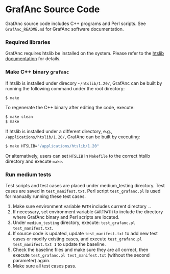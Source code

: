 # GrafAnc Source Code

GrafAnc source code includes C++ programs and Perl scripts.
See `GrafAnc_README.md` for GrafAnc software documentation.

### Required libraries

GrafAnc requires htslib be installed on the system.
Please refer to the [htslib documentation](https://www.htslib.org) for details.

### Make C++ binary `grafanc`

If htslib is installed under direcory `~/htslib/1.20/`, GrafAnc can be built by running the following command under the root directory:

``` sh
$ make
```

To regenerate the C++ binary after editing the code, execute:

``` sh
$ make clean
$ make
```

If htslib is installed under a different directory, e.g., `/applications/htslib/1.20/`, GrafAnc can be built by executing:

``` sh
$ make HTSLIB="/applications/htslib/1.20"
```

Or alternatively, users can set `HTSLIB` in `Makefile` to the correct htslib directory and execute `make`.

### Run medium tests

Test scripts and test cases are placed under medium_testing directory. Test cases are saved in `test_manifest.txt`. Perl script `test_grafanc.pl` is used for manually running these test cases.
1. Make sure environment variable `PATH` includes current directory `.`.
1. If necessary, set environment variable `GARFPATH` to include the directory where GrafAnc binary and Perl scripts are located.
1. Under `medium_testing` directory, execute: `test_grafanc.pl test_manifest.txt`.
1. If source code is updated, update `test_manifest.txt` to add new test cases or modify existing cases, and execute `test_grafanc.pl test_manifest.txt 1` to update the baseline.
1. Check the baseline files and make sure they are all correct, then execute `test_grafanc.pl test_manifest.txt` (without the second parameter) again.
1. Make sure all test cases pass.
